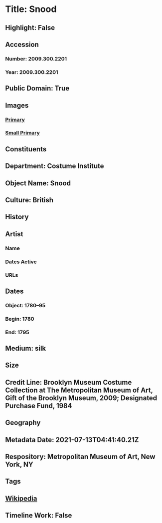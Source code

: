# Title: Snood
## Highlight: False
## Accession
### Number: 2009.300.2201
### Year: 2009.300.2201
## Public Domain: True
## Images
### [Primary](https://images.metmuseum.org/CRDImages/ci/original/84.117.1_CP3.jpg)
### [Small Primary](https://images.metmuseum.org/CRDImages/ci/web-large/84.117.1_CP3.jpg)
## Constituents
## Department: Costume Institute
## Object Name: Snood
## Culture: British
## History
## Artist
### Name
### Dates Active
### URLs
## Dates
### Object: 1780–95
### Begin: 1780
### End: 1795
## Medium: silk
## Size
## Credit Line: Brooklyn Museum Costume Collection at The Metropolitan Museum of Art, Gift of the Brooklyn Museum, 2009; Designated Purchase Fund, 1984
## Geography
## Metadata Date: 2021-07-13T04:41:40.21Z
## Respository: Metropolitan Museum of Art, New York, NY
## Tags
## [Wikipedia](https://www.wikidata.org/wiki/Q99809968)
## Timeline Work: False